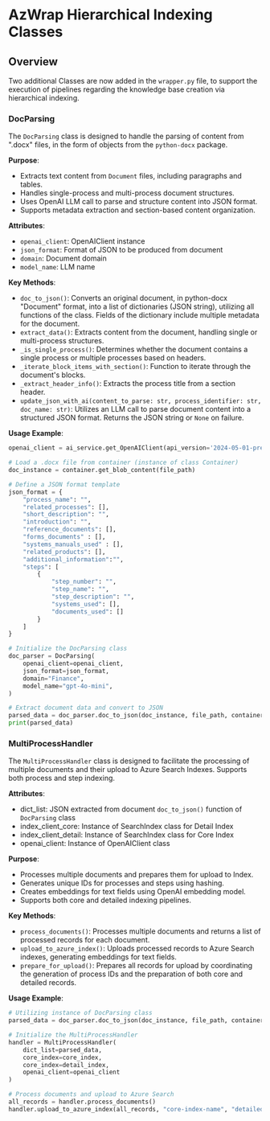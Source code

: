 # AzWrap Hierarchical Indexing Classes

## Overview

Two additional Classes are now added in the `wrapper.py` file, to support the execution of pipelines regarding the knowledge base creation via hierarchical indexing.

### DocParsing

The `DocParsing` class is designed to handle the parsing of content from ".docx" files, in the form of objects from the `python-docx` package.

**Purpose**:
- Extracts text content from `Document` files, including paragraphs and tables.
- Handles single-process and multi-process document structures.
- Uses OpenAI LLM call to parse and structure content into JSON format.
- Supports metadata extraction and section-based content organization.

**Attributes**:
- `openai_client`: OpenAIClient instance
- `json_format`: Format of JSON to be produced from document
- `domain`: Document domain
- `model_name`: LLM name

**Key Methods**:
- `doc_to_json()`: Converts an original document, in python-docx "Document" format, into a list of dictionaries (JSON string), utilizing all functions of the class. Fields of the dictionary include multiple metadata for the document.
- `extract_data()`: Extracts content from the document, handling single or multi-process structures.
- `_is_single_process()`: Determines whether the document contains a single process or multiple processes based on headers.
- `_iterate_block_items_with_section()`: Function to iterate through the document's blocks.
- `_extract_header_info()`: Extracts the process title from a section header.
- `update_json_with_ai(content_to_parse: str, process_identifier: str, doc_name: str)`:
Utilizes an LLM call to parse document content into a structured JSON format. Returns the JSON string or `None` on failure.

**Usage Example**:
```python
openai_client = ai_service.get_OpenAIClient(api_version='2024-05-01-preview')

# Load a .docx file from container (instance of class Container)
doc_instance = container.get_blob_content(file_path)

# Define a JSON format template
json_format = {
    "process_name": "",
    "related_processes": [],
    "short_description": "",
    "introduction": "",
    "reference_documents": [],
    "forms_documents" : [],
    "systems_manuals_used" : [],
    "related_products": [],
    "additional_information":"",
    "steps": [
        {
            "step_number": "",
            "step_name": "",
            "step_description": "",
            "systems_used": [],
            "documents_used": []
        }
    ]
}

# Initialize the DocParsing class
doc_parser = DocParsing(
    openai_client=openai_client,
    json_format=json_format,
    domain="Finance",
    model_name="gpt-4o-mini",
)

# Extract document data and convert to JSON
parsed_data = doc_parser.doc_to_json(doc_instance, file_path, container_folder)
print(parsed_data)
```

### MultiProcessHandler

The `MultiProcessHandler` class is designed to facilitate the processing of multiple documents and their upload to Azure Search Indexes. Supports both process and step indexing.

**Attributes**:
- dict_list: JSON extracted from document `doc_to_json()` function of `DocParsing` class
- index_client_core: Instance of SearchIndex class for Detail Index
- index_client_detail: Instance of SearchIndex class for Core Index
- openai_client: Instance of OpenAIClient class

**Purpose**:
- Processes multiple documents and prepares them for upload to Index.
- Generates unique IDs for processes and steps using hashing.
- Creates embeddings for text fields using OpenAI embedding model.
- Supports both core and detailed indexing pipelines.

**Key Methods**:
- `process_documents()`: Processes multiple documents and returns a list of processed records for each document.
- `upload_to_azure_index()`: Uploads processed records to Azure Search indexes, generating embeddings for text fields.
- `prepare_for_upload()`: Prepares all records for upload by coordinating the generation of process IDs and the preparation of both core and detailed records.

**Usage Example**:
```python
# Utilizing instance of DocParsing class
parsed_data = doc_parser.doc_to_json(doc_instance, file_path, container_folder)

# Initialize the MultiProcessHandler
handler = MultiProcessHandler(
    dict_list=parsed_data,
    core_index=core_index,
    core_index=detail_index,
    openai_client=openai_client
)

# Process documents and upload to Azure Search
all_records = handler.process_documents()
handler.upload_to_azure_index(all_records, "core-index-name", "detailed-index-name")
```
